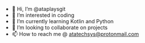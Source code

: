 - 👋 Hi, I’m @ataplaysgit
- 👀 I’m interested in coding
- 🌱 I’m currently learning Kotlin and Python
- 💞️ I’m looking to collaborate on projects
- 📫 How to reach me @ atatechsys@protonmail.com

<!---
ataplaysgit/ataplaysgit is a ✨ special ✨ repository because its `README.md` (this file) appears on your GitHub profile.
You can click the Preview link to take a look at your changes.
--->
